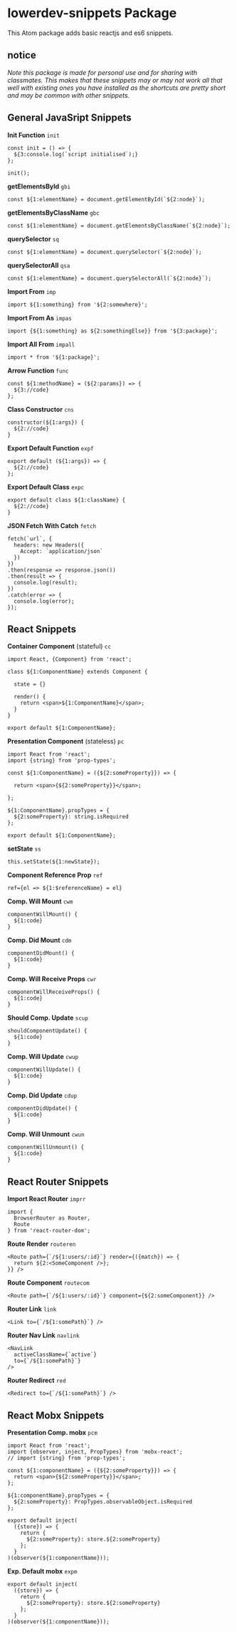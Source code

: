 # lowerdev-snippets Package

This Atom package adds basic reactjs and es6 snippets.

## notice

_Note this package is made for personal use and for sharing with classmates.
This makes that these snippets may or may not work all that well with existing
ones you have installed as the shortcuts are pretty short and may be common with
other snippets._

## General JavaSript Snippets

**Init Function**
`init`

    const init = () => {
      ${3:console.log(`script initialised`);}
    };

    init();

**getElementsById**
`gbi`

    const ${1:elementName} = document.getElementById(`${2:node}`);

**getElementsByClassName**
`gbc`

    const ${1:elementName} = document.getElementsByClassName(`${2:node}`);

**querySelector**
`sq`

    const ${1:elementName} = document.querySelector(`${2:node}`);

**querySelectorAll**
`qsa`

    const ${1:elementName} = document.querySelectorAll(`${2:node}`);

**Import From**
`imp`

    import ${1:something} from '${2:somewhere}';

**Import From As**
`impas`

    import {${1:something} as ${2:somethingElse}} from '${3:package}';

**Import All From**
`impall`

    import * from '${1:package}';

**Arrow Function**
`func`

    const ${1:methodName} = (${2:params}) => {
      ${3://code}
    };

**Class Constructor**
`cns`

    constructor(${1:args}) {
      ${2://code}
    }

**Export Default Function**
`expf`

    export default (${1:args}) => {
      ${2://code}
    };

**Export Default Class**
`expc`

    export default class ${1:className} {
      ${2://code}
    }

**JSON Fetch With Catch**
`fetch`

    fetch(`url`, {
      headers: new Headers({
        Accept: `application/json`
      })
    })
    .then(response => response.json())
    .then(result => {
      console.log(result);
    })
    .catch(error => {
      console.log(error);
    });

## React Snippets

**Container Component** (stateful)
`cc`

    import React, {Component} from 'react';

    class ${1:ComponentName} extends Component {

      state = {}

      render() {
        return <span>${1:ComponentName}</span>;
      }
    }

    export default ${1:ComponentName};

**Presentation Component** (stateless)
`pc`

    import React from 'react';
    import {string} from 'prop-types';

    const ${1:ComponentName} = ({${2:someProperty}}) => {

      return <span>{${2:someProperty}}</span>;

    };

    ${1:ComponentName}.propTypes = {
      ${2:someProperty}: string.isRequired
    };

    export default ${1:ComponentName};

**setState**
`ss`

    this.setState(${1:newState});

**Component Reference Prop**
`ref`

    ref={el => ${1:$referenceName} = el}

**Comp. Will Mount**
`cwm`

    componentWillMount() {
      ${1:code}
    }

**Comp. Did Mount**
`cdm`

    componentDidMount() {
      ${1:code}
    }

**Comp. Will Receive Props**
`cwr`

    componentWillReceiveProps() {
      ${1:code}
    }

**Should Comp. Update**
`scup`

    shouldComponentUpdate() {
      ${1:code}
    }

**Comp. Will Update**
`cwup`

    componentWillUpdate() {
      ${1:code}
    }

**Comp. Did Update**
`cdup`

    componentDidUpdate() {
      ${1:code}
    }

**Comp. Will Unmount**
`cwun`

    componentWillUnmount() {
      ${1:code}
    }

## React Router Snippets

**Import React Router**
`imprr`

    import {
      BrowserRouter as Router,
      Route
    } from 'react-router-dom';

**Route Render**
`routeren`

    <Route path={`/${1:users/:id}`} render={({match}) => {
      return ${2:<SomeComponent />};
    }} />

**Route Component**
`routecom`

    <Route path={`/${1:users/:id}`} component={${2:someComponent}} />

**Router Link**
`link`

    <Link to={`/${1:somePath}`} />

**Router Nav Link**
`navlink`

    <NavLink
      activeClassName={`active`}
      to={`/${1:somePath}`}
    />

**Router Redirect**
`red`

    <Redirect to={`/${1:somePath}`} />

## React Mobx Snippets

**Presentation Comp. mobx**
`pcm`

    import React from 'react';
    import {observer, inject, PropTypes} from 'mobx-react';
    // import {string} from 'prop-types';

    const ${1:componentName} = ({${2:someProperty}}) => {
      return <span>{${2:someProperty}}</span>;
    };

    ${1:componentName}.propTypes = {
      ${2:someProperty}: PropTypes.observableObject.isRequired
    };

    export default inject(
      ({store}) => {
        return {
          ${2:someProperty}: store.${2:someProperty}
        };
      }
    )(observer(${1:componentName}));

**Exp. Default mobx**
`expm`

    export default inject(
      ({store}) => {
        return {
          ${2:someProperty}: store.${2:someProperty}
        };
      }
    )(observer(${1:componentName}));
